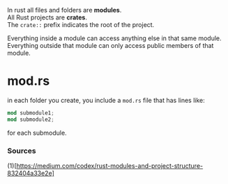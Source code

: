 In rust all files and folders are **modules**.  
All Rust projects are **crates**.  
The `crate::` prefix indicates the root of the project.  

Everything inside a module can access anything else in that same module.  
Everything outside that module can only access public members of that module.  


# mod.rs

in each folder you create, you include a `mod.rs` file that has lines like:

```rust
mod submodule1;
mod submodule2;
```

for each submodule.

### Sources

(1)[https://medium.com/codex/rust-modules-and-project-structure-832404a33e2e]
